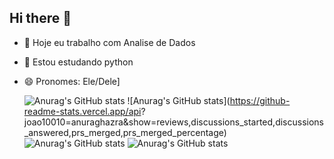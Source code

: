 ## Hi there 👋

- 🔭 Hoje eu trabalho com Analise de Dados
- 🌱 Estou estudando python
- 😄 Pronomes: Ele/Dele]

  ![Anurag's GitHub stats](https://github-readme-stats.vercel.app/api?joao10010=anuraghazra&hide=contribs,prs)
  ![Anurag's GitHub stats](https://github-readme-stats.vercel.app/api?
joao10010=anuraghazra&show=reviews,discussions_started,discussions_answered,prs_merged,prs_merged_percentage)
  ![Anurag's GitHub stats](https://github-readme-stats.vercel.app/api?joao10010=anuraghazra&show_icons=true)
  ![Anurag's GitHub stats](https://github-readme-stats.vercel.app/api?joao10010=anuraghazra&show_icons=true&theme=dracula)
